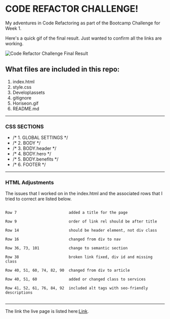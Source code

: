 
# CODE REFACTOR CHALLENGE!

<p>My adventures in Code Refactoring as part of the Bootcamp Challenge for Week 1.</p>

Here's a quick gif of the final result. Just wanted to confirm all the links are working.

![Code Refactor Challenge Final Result](Develop/assets/images/Horiseon.gif)

## What files are included in this repo:

1. index.html
2. style.css
3. Develop\assets
4. gitignore
5. Horiseon.gif
6. README.md
   
---

### CSS SECTIONS

* /* 1. GLOBAL SETTINGS */
* /* 2. BODY */
* /* 3.   BODY.header */
* /* 4.   BODY.hero */
* /* 5.   BODY.benefits */
* /* 6. FOOTER */

---
### HTML Adjustments

<p>The issues that I worked on in the index.html and the associated rows that I tried to correct are listed below.</p>

<pre><code>
Row 7                       added a title for the page

Row 9                       order of link rel should be after title

Row 14                      should be header element, not div class

Row 16                      changed from div to nav

Row 36, 73, 101             change to semantic section

Row 38                      broken link fixed, div id and missing class

Row 40, 51, 60, 74, 82, 90  changed from div to article
		
Row 40, 51, 60			    added or changed class to services

Row 41, 52, 61, 76, 84, 92	included alt tags with seo-friendly descriptions

</code></pre>

---

The link the live page is listed here:[Link](https://shanghaifierce.github.io/Code-Refactor-Challenge-1/).

